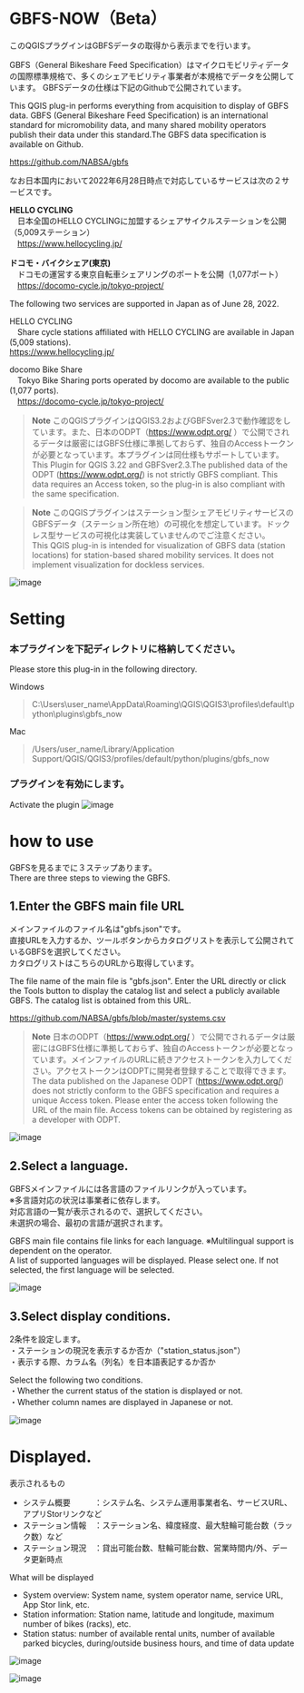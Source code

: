 # GBFS-NOW（Beta）


このQGISプラグインはGBFSデータの取得から表示までを行います。  

GBFS（General Bikeshare Feed Specification）はマイクロモビリティデータの国際標準規格で、多くのシェアモビリティ事業者が本規格でデータを公開しています。  GBFSデータの仕様は下記のGithubで公開されています。  

This QGIS plug-in performs everything from acquisition to display of GBFS data.
GBFS (General Bikeshare Feed Specification) is an international standard for micromobility data, and many shared mobility operators publish their data under this standard.The GBFS data specification is available on Github.  
  
https://github.com/NABSA/gbfs  

なお日本国内において2022年6月28日時点で対応しているサービスは次の２サービスです。

**HELLO CYCLING**  
　日本全国のHELLO CYCLINGに加盟するシェアサイクルステーションを公開（5,009ステーション）  
　https://www.hellocycling.jp/   
    
**ドコモ・バイクシェア(東京)**  
　ドコモの運営する東京自転車シェアリングのポートを公開（1,077ポート）  
　https://docomo-cycle.jp/tokyo-project/  
   
The following two services are supported in Japan as of June 28, 2022.

HELLO CYCLING  
　Share cycle stations affiliated with HELLO CYCLING are available in Japan (5,009 stations).  
  https://www.hellocycling.jp/   
    
docomo Bike Share  
　Tokyo Bike Sharing ports operated by docomo are available to the public (1,077 ports).  
　https://docomo-cycle.jp/tokyo-project/  
 
> **Note**
> このQGISプラグインはQGIS3.2およびGBFSver2.3で動作確認をしています。また、日本のODPT（https://www.odpt.org/ ）で公開でされるデータは厳密にはGBFS仕様に準拠しておらず、独自のAccessトークンが必要となっています。本プラグインは同仕様もサポートしています。  
> This Plugin for QGIS 3.22 and GBFSver2.3.The published data of the ODPT (https://www.odpt.org/) is not strictly GBFS compliant.
This data requires an Access token, so the plug-in is also compliant with the same specification.

> **Note**
> このQGISプラグインはステーション型シェアモビリティサービスのGBFSデータ（ステーション所在地）の可視化を想定しています。ドックレス型サービスの可視化は実装していませんのでご注意ください。  
> This QGIS plug-in is intended for visualization of GBFS data (station locations) for station-based shared mobility services. It does not implement visualization for dockless services.


![image](https://user-images.githubusercontent.com/13606213/176122064-8df71c49-d10f-4c1a-9bd4-653dac7f7f2e.png)



# Setting
### 本プラグインを下記ディレクトリに格納してください。  
Please store this plug-in in the following directory.

Windows
>C:\Users\user_name\AppData\Roaming\QGIS\QGIS3\profiles\default\python\plugins\gbfs_now

Mac
>/Users/user_name/Library/Application Support/QGIS/QGIS3/profiles/default/python/plugins/gbfs_now

### プラグインを有効にします。  
Activate the plugin
![image](https://user-images.githubusercontent.com/13606213/169724659-ce130555-2cfb-4285-b0be-c97a07204646.png)


# how to use
GBFSを見るまでに３ステップあります。  
There are three steps to viewing the GBFS.  
  
## 1.Enter the GBFS main file URL
  
メインファイルのファイル名は"gbfs.json"です。   
直接URLを入力するか、ツールボタンからカタログリストを表示して公開されているGBFSを選択してください。  
カタログリストはこちらのURLから取得しています。  
  
The file name of the main file is "gbfs.json". 
Enter the URL directly or click the Tools button to display the catalog list and select a publicly available GBFS.
The catalog list is obtained from this URL.  

https://github.com/NABSA/gbfs/blob/master/systems.csv  
  
> **Note**
> 日本のODPT（https://www.odpt.org/ ）で公開でされるデータは厳密にはGBFS仕様に準拠しておらず、独自のAccessトークンが必要となっています。メインファイルのURLに続きアクセストークンを入力してください。アクセストークンはODPTに開発者登録することで取得できます。  
> The data published on the Japanese ODPT (https://www.odpt.org/) does not strictly conform to the GBFS specification and requires a unique Access token. Please enter the access token following the URL of the main file. Access tokens can be obtained by registering as a developer with ODPT.

  
![image](https://user-images.githubusercontent.com/13606213/176124772-030c3a76-90fb-427a-ab91-bd4c7701afdd.png)

## 2.Select a language.  
  
GBFSメインファイルには各言語のファイルリンクが入っています。  
※多言語対応の状況は事業者に依存します。  
対応言語の一覧が表示されるので、選択してください。  
未選択の場合、最初の言語が選択されます。  
  
GBFS main file contains file links for each language. ※Multilingual support is dependent on the operator.  
A list of supported languages will be displayed. Please select one. If not selected, the first language will be selected.   


![image](https://user-images.githubusercontent.com/13606213/176124387-3503ad6e-a647-409a-9c3c-a89d4a628f0f.png)
  
## 3.Select display conditions.
  
2条件を設定します。  
・ステーションの現況を表示するか否か（"station_status.json"）  
・表示する際、カラム名（列名）を日本語表記するか否か  
  
Select the following two conditions.  
・Whether the current status of the station is displayed or not.  
・Whether column names are displayed in Japanese or not.  
  
  ![image](https://user-images.githubusercontent.com/13606213/176125157-84de68b0-b93c-4c84-b12b-985754435995.png)


# Displayed.
  
表示されるもの  
- システム概要　　　：システム名、システム運用事業者名、サービスURL、アプリStorリンクなど  
- ステーション情報　：ステーション名、緯度経度、最大駐輪可能台数（ラック数）など  
- ステーション現況　：貸出可能台数、駐輪可能台数、営業時間内/外、データ更新時点

What will be displayed  
- System overview: System name, system operator name, service URL, App Stor link, etc.  
- Station information: Station name, latitude and longitude, maximum number of bikes (racks), etc.  
- Station status: number of available rental units, number of available parked bicycles, during/outside business hours, and time of data update  
  
![image](https://user-images.githubusercontent.com/13606213/176126371-1f34ce41-d145-4223-9249-95b850316080.png)

![image](https://user-images.githubusercontent.com/13606213/176125981-68504f01-3ca0-4319-baec-4b56d75582a2.png)
